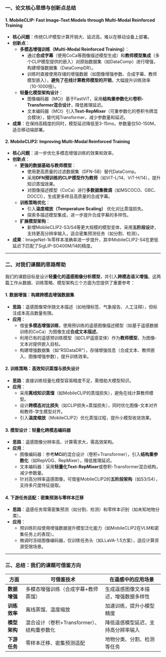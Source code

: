 ### 一、论文核心思想与创新点总结

#### 1. **MobileCLIP: Fast Image-Text Models through Multi-Modal Reinforced Training**
- **核心问题**：传统CLIP模型计算开销大、延迟高，难以在移动设备上部署。
- **创新点**：
  - **多模态增强训练（Multi-Modal Reinforced Training）**：  
    - 通过**合成字幕**（使用CoCa等图像描述模型生成）和**教师模型集成**（多个CLIP模型提供的嵌入）对原始数据集（如DataComp）进行增强，构建增强数据集（DataCompDR）。
    - 训练时直接使用存储的增强数据（如图像增强参数、合成字幕、教师模型嵌入），**避免了在线计算教师模型的开销**，大幅提升训练效率（10-1000倍）。
  - **轻量化模型架构设计**：  
    - 图像编码器（MCi）基于FastViT，采用**结构重参数化**和**卷积-Transformer混合设计**，降低推理延迟。
    - 文本编码器（MCt）引入**Text-RepMixer**（可重参数化的卷积令牌混合模块），替代纯Transformer，减少参数量和延迟。
- **成果**：在保持高精度的同时，模型延迟降低至3-15ms，参数量仅50-150M，适合移动端部署。

#### 2. **MobileCLIP2: Improving Multi-Modal Reinforced Training**
- **核心问题**：进一步优化多模态增强训练的效果和效率。
- **创新点**：
  - **更强的数据基础与教师模型**：  
    - 使用更高质量的过滤数据集（DFN-5B）替代DataComp。
    - 采用**DFN预训练的CLIP模型作为教师**（如ViT-L/14、ViT-H/14），提升知识蒸馏效果。
    - 对图像描述模型（CoCa）进行**多数据集微调**（如MSCOCO、GBC、DOCCI），生成更多样且高质量的合成字幕。
  - **训练策略优化**：  
    - 引入**温度缩放（Temperature Scaling）** 优化对比蒸馏损失。
    - 探索多描述模型集成，进一步提升合成字幕的多样性。
  - **扩展模型架构**：  
    - 新增MobileCLIP2-S3/S4等更大规模的模型变体，采用**五阶段设计**，支持更高分辨率输入，适合密集预测任务（如分割、检测）。
- **成果**：ImageNet-1k零样本准确率进一步提升，其中MobileCLIP2-S4在更低延迟下匹配了SigLIP-SO400M/14的精度。

---

### 二、对我们课题的思路帮助

我们的课题目标是设计**轻量化的遥感图像分析模型**，并引入**跨模态语义增强**。这两篇工作从数据、训练策略、模型架构三个方面为您提供了重要参考：

#### 1. **数据增强：构建跨模态增强数据集**
- **思路**：遥感图像常伴随文本描述（如地理标签、气象报告、人工注释），但标注成本高且数量有限。
- **应用**：  
  - 借鉴**多模态增强训练**，使用预训练的遥感图像描述模型（如基于遥感数据训练的CoCa）为图像生成**合成文本描述**。  
  - 利用已有的遥感预训练模型（如CLIP遥感变体）作为**教师模型**，为图像-文本对提供嵌入目标。  
  - 构建增强数据集（如“RSDataDR”），存储增强信息（合成文本、教师嵌入、图像增强参数），提升训练效率。

#### 2. **训练策略：高效知识蒸馏与损失设计**
- **思路**：直接训练轻量化模型容易精度不足，需借助大模型知识。
- **应用**：  
  - 采用**离线知识蒸馏**（如MobileCLIP的蒸馏损失），避免在线计算教师模型。  
  - 设计**跨模态对比损失**（如CLIP损失+蒸馏损失），同时优化图像-文本对齐和教师-学生模型对齐。  
  - 引入**温度缩放**（MobileCLIP2）优化蒸馏过程，提升小模型收敛效果。

#### 3. **模型设计：轻量化跨模态编码器**
- **思路**：遥感图像分辨率高、计算需求大，需高效架构。
- **应用**：  
  - 图像编码器：参考**MCi**的混合设计（卷积+Transformer），引入**结构重参数化**（如RepVGG、RepMixer），降低推理延迟。  
  - 文本编码器：采用**轻量化Text-RepMixer**或卷积-Transformer混合结构，减少参数量。  
  - 针对高分辨率遥感图像，可借鉴MobileCLIP2的**五阶段架构**（如S3/S4），支持多尺度特征提取。

#### 4. **下游任务适配：密集预测与零样本迁移**
- **思路**：遥感任务常需密集预测（如分割、检测）和零样本识别（如未知地物分类）。
- **应用**：  
  - 预训练阶段使用增强数据提升模型泛化能力（如MobileCLIP2在VLM和密集任务上的表现）。  
  - 微调时冻结图像编码器，仅训练任务头（如LLaVA-1.5方案），适应计算资源受限场景。

---

### 三、总结：我们的课题可借鉴方向
| 方面          | 可借鉴技术                          | 在遥感中的应用场景                |
|---------------|-------------------------------------|-----------------------------------|
| **数据增强**  | 多模态增强训练（合成字幕+教师蒸馏） | 生成遥感图像文本描述，增强数据多样性 |
| **训练效率**  | 离线蒸馏、温度缩放                  | 加速训练，提升小模型精度          |
| **模型架构**  | 混合设计（卷积+Transformer）、结构重参数化 | 降低遥感模型延迟，支持高分辨率输入 |
| **下游任务**  | 零样本迁移、密集预测适配            | 地物分类、分割、检测等任务        |
